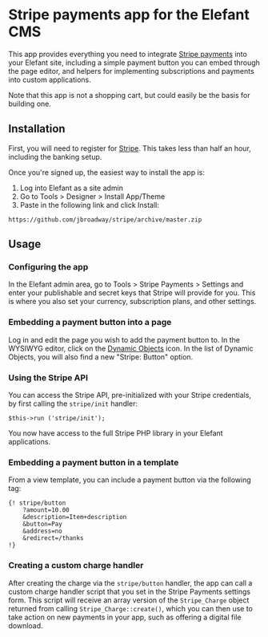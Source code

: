 # Stripe payments app for the Elefant CMS

This app provides everything you need to integrate [Stripe payments](https://stripe.com/)
into your Elefant site, including a simple payment button you can embed through
the page editor, and helpers for implementing subscriptions and payments into
custom applications.

Note that this app is not a shopping cart, but could easily be the basis for
building one.

## Installation

First, you will need to register for [Stripe](https://stripe.com/). This takes
less than half an hour, including the banking setup.

Once you're signed up, the easiest way to install the app is:

1. Log into Elefant as a site admin
2. Go to Tools > Designer > Install App/Theme
3. Paste in the following link and click Install:

```
https://github.com/jbroadway/stripe/archive/master.zip
```

## Usage

### Configuring the app

In the Elefant admin area, go to Tools > Stripe Payments > Settings and enter
your publishable and secret keys that Stripe will provide for you. This is
where you also set your currency, subscription plans, and other settings.

### Embedding a payment button into a page

Log in and edit the page you wish to add the payment button to. In the WYSIWYG
editor, click on the [Dynamic Objects](http://www.elefantcms.com/wiki/Dynamic-Objects)
icon. In the list of Dynamic Objects, you will also find a new "Stripe: Button"
option.

### Using the Stripe API

You can access the Stripe API, pre-initialized with your Stripe credentials, by first
calling the `stripe/init` handler:

```
$this->run ('stripe/init');
```

You now have access to the full Stripe PHP library in your Elefant applications.

### Embedding a payment button in a template

From a view template, you can include a payment button via the following tag:

```
{! stripe/button
	?amount=10.00
	&description=Item+description
	&button=Pay
	&address=no
	&redirect=/thanks
!}
```

### Creating a custom charge handler

After creating the charge via the `stripe/button` handler, the app can call a
custom charge handler script that you set in the Stripe Payments settings form.
This script will receive an array version of the `Stripe_Charge` object returned
from calling `Stripe_Charge::create()`, which you can then use to take action
on new payments in your app, such as offering a digital file download.